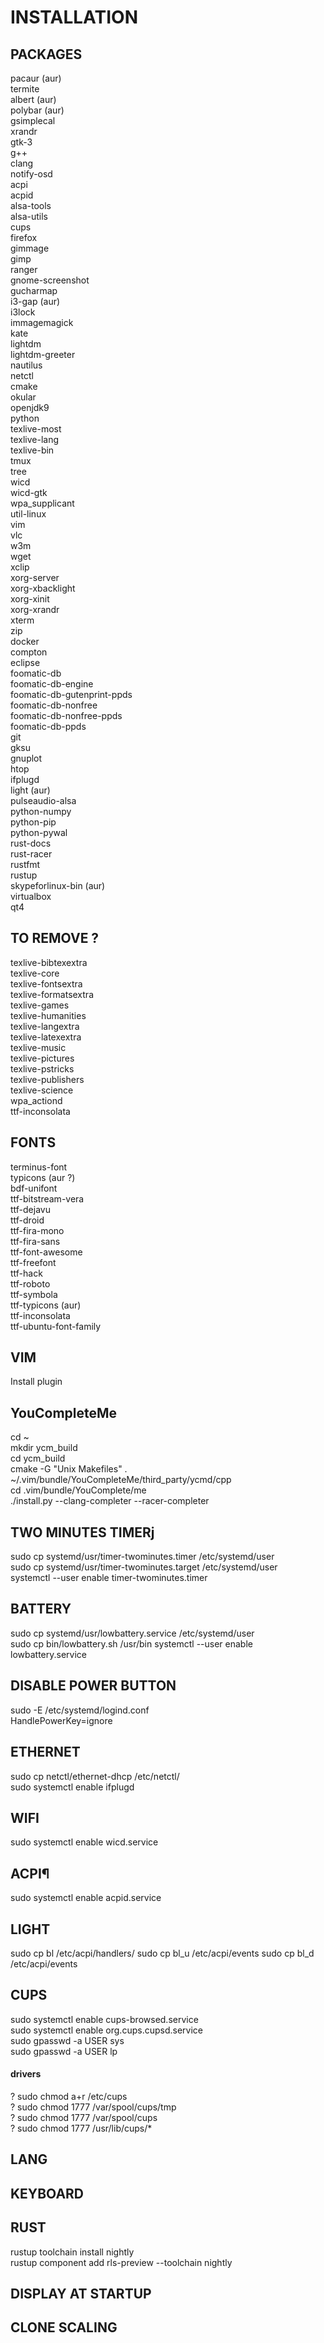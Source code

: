 # INSTALLATION

## PACKAGES
pacaur (aur)<br />
termite<br />
albert (aur)<br />
polybar (aur)<br />
gsimplecal<br />
xrandr<br />
gtk-3<br />
g++<br />
clang<br />
notify-osd<br />
acpi<br />
acpid<br />
alsa-tools<br />
alsa-utils<br />
cups<br />
firefox<br />
gimmage<br />
gimp<br />
ranger<br />
gnome-screenshot<br />
gucharmap<br />
i3-gap (aur)<br />
i3lock<br />
immagemagick<br />
kate<br />
lightdm<br />
lightdm-greeter<br />
nautilus<br />
netctl<br />
cmake<br />
okular<br />
openjdk9<br />
python<br />
texlive-most<br />
texlive-lang<br />
texlive-bin<br />
tmux<br />
tree<br />
wicd<br />
wicd-gtk<br />
wpa_supplicant<br />
util-linux<br />
vim<br />
vlc<br />
w3m<br />
wget<br />
xclip<br />
xorg-server<br />
xorg-xbacklight<br />
xorg-xinit<br />
xorg-xrandr<br />
xterm<br />
zip<br />
docker<br />
compton<br />
eclipse<br />
foomatic-db<br />
foomatic-db-engine<br />
foomatic-db-gutenprint-ppds<br />
foomatic-db-nonfree<br />
foomatic-db-nonfree-ppds<br />
foomatic-db-ppds<br />
git<br />
gksu<br />
gnuplot<br />
htop<br />
ifplugd<br />
light (aur)<br />
pulseaudio-alsa<br />
python-numpy<br />
python-pip<br />
python-pywal<br />
rust-docs<br />
rust-racer<br />
rustfmt<br />
rustup<br />
skypeforlinux-bin (aur)<br />
virtualbox<br />
qt4<br />

## TO REMOVE ?
texlive-bibtexextra<br />
texlive-core<br />
texlive-fontsextra<br />
texlive-formatsextra<br />
texlive-games<br />
texlive-humanities<br />
texlive-langextra<br />
texlive-latexextra<br />
texlive-music<br />
texlive-pictures<br />
texlive-pstricks<br />
texlive-publishers<br />
texlive-science<br />
wpa_actiond<br />
ttf-inconsolata<br />

## FONTS
terminus-font<br />
typicons (aur ?)<br />
bdf-unifont<br />
ttf-bitstream-vera<br />
ttf-dejavu<br />
ttf-droid<br />
ttf-fira-mono<br />
ttf-fira-sans<br />
ttf-font-awesome<br />
ttf-freefont<br />
ttf-hack<br />
ttf-roboto<br />
ttf-symbola<br />
ttf-typicons (aur)<br />
ttf-inconsolata<br />
ttf-ubuntu-font-family<br />

## VIM
Install plugin<br />

## YouCompleteMe
cd ~<br />
mkdir ycm_build<br />
cd ycm_build<br />
cmake -G "Unix Makefiles" . ~/.vim/bundle/YouCompleteMe/third_party/ycmd/cpp<br />
cd .vim/bundle/YouComplete/me<br />
./install.py --clang-completer --racer-completer<br />

## TWO MINUTES TIMERj
sudo cp systemd/usr/timer-twominutes.timer /etc/systemd/user<br />
sudo cp systemd/usr/timer-twominutes.target /etc/systemd/user<br />
systemctl --user enable timer-twominutes.timer<br />

## BATTERY
sudo cp systemd/usr/lowbattery.service /etc/systemd/user<br />
sudo cp bin/lowbattery.sh /usr/bin
systemctl --user enable lowbattery.service<br />

## DISABLE POWER BUTTON
sudo -E /etc/systemd/logind.conf<br />
HandlePowerKey=ignore<br />

## ETHERNET
sudo cp netctl/ethernet-dhcp /etc/netctl/<br />
sudo systemctl enable ifplugd<br />

## WIFI
sudo systemctl enable wicd.service

## ACPI¶
sudo systemctl enable acpid.service

## LIGHT
sudo cp bl /etc/acpi/handlers/
sudo cp bl_u /etc/acpi/events
sudo cp bl_d /etc/acpi/events

## CUPS
sudo systemctl enable cups-browsed.service<br />
sudo systemctl enable org.cups.cupsd.service<br />
sudo gpasswd -a USER sys<br />
sudo gpasswd -a USER lp<br />
#### drivers
? sudo chmod a+r /etc/cups<br />
? sudo chmod 1777 /var/spool/cups/tmp<br />
? sudo chmod 1777 /var/spool/cups<br />
? sudo chmod 1777 /usr/lib/cups/\*<br />

## LANG

## KEYBOARD

## RUST
rustup toolchain install nightly<br />
rustup component add rls-preview --toolchain nightly<br />

## DISPLAY AT STARTUP

## CLONE SCALING
